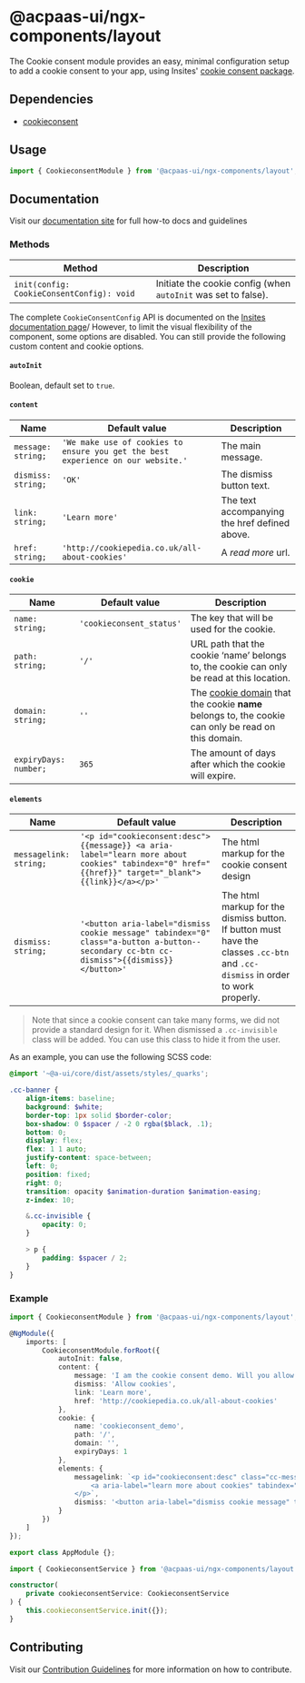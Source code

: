 # @acpaas-ui/ngx-components/layout

The Cookie consent module provides an easy, minimal configuration setup to add a cookie consent to your app, using Insites' [cookie consent package](https://cookieconsent.insites.com).

## Dependencies

- [cookieconsent](https://cookieconsent.insites.com)

## Usage

```typescript
import { CookieconsentModule } from '@acpaas-ui/ngx-components/layout';
```

## Documentation

Visit our [documentation site](https://acpaas-ui.digipolis.be/) for full how-to docs and guidelines

### Methods

| Method         | Description |
| -----------    | -------------------------- |
| `init(config: CookieConsentConfig): void` | Initiate the cookie config (when `autoInit` was set to false). |

The complete `CookieConsentConfig` API is documented on the [Insites documentation page](https://cookieconsent.insites.com/documentation/javascript-api/)/ However, to limit the visual flexibility of the component, some options are disabled. You can still provide the following custom content and cookie options.

#### `autoInit`

Boolean, default set to `true`.

#### `content`

| Name         | Default value | Description |
| -----------  | ------ | -------------------------- |
| `message: string;` | `'We make use of cookies to ensure you get the best experience on our website.'` | The main message. |
| `dismiss: string;` | `'OK'` | The dismiss button text. |
| `link: string;` | `'Learn more'` | The text accompanying the href defined above. |
| `href: string;` | `'http://cookiepedia.co.uk/all-about-cookies'` | A *read more* url. |

#### `cookie`

| Name         | Default value | Description |
| -----------  | ------ | -------------------------- |
| `name: string;` | `'cookieconsent_status'` | The key that will be used for the cookie. |
| `path: string;` | `'/'` | URL path that the cookie ‘name’ belongs to, the cookie can only be read at this location. |
| `domain: string;` | `''` | The [cookie domain](http://erik.io/blog/2014/03/04/definitive-guide-to-cookie-domains/) that the cookie **name** belongs to, the cookie can only be read on this domain. |
| `expiryDays: number;` | `365` | The amount of days after which the cookie will expire. |

#### `elements`

| Name         | Default value | Description |
| -----------  | ------ | -------------------------- |
| `messagelink: string;` | `'<p id="cookieconsent:desc">{{message}} <a aria-label="learn more about cookies" tabindex="0" href="{{href}}" target="_blank">{{link}}</a></p>'` | The html markup for the cookie consent design |
| `dismiss: string;` | `'<button aria-label="dismiss cookie message" tabindex="0" class="a-button a-button--secondary cc-btn cc-dismiss">{{dismiss}}</button>'` | The html markup for the dismiss button. If button must have the classes `.cc-btn` and `.cc-dismiss` in order to work properly. |

> Note that since a cookie consent can take many forms, we did not provide a standard design for it. When dismissed a <code>.cc-invisible</code> class will be added. You can use this class to hide it from the user.

As an example, you can use the following SCSS code:

```scss
@import '~@a-ui/core/dist/assets/styles/_quarks';

.cc-banner {
    align-items: baseline;
    background: $white;
    border-top: 1px solid $border-color;
    box-shadow: 0 $spacer / -2 0 rgba($black, .1);
    bottom: 0;
    display: flex;
    flex: 1 1 auto;
    justify-content: space-between;
    left: 0;
    position: fixed;
    right: 0;
    transition: opacity $animation-duration $animation-easing;
    z-index: 10;

    &.cc-invisible {
        opacity: 0;
    }

    > p {
        padding: $spacer / 2;
    }
}
```

### Example

```typescript
import { CookieconsentModule } from '@acpaas-ui/ngx-components/layout';

@NgModule({
    imports: [
        CookieconsentModule.forRoot({
            autoInit: false,
            content: {
                message: 'I am the cookie consent demo. Will you allow my cookies?',
                dismiss: 'Allow cookies',
                link: 'Learn more',
                href: 'http://cookiepedia.co.uk/all-about-cookies'
            },
            cookie: {
                name: 'cookieconsent_demo',
                path: '/',
                domain: '',
                expiryDays: 1
            },
            elements: {
                messagelink: `<p id="cookieconsent:desc" class="cc-message">{{message}}
                    <a aria-label="learn more about cookies" tabindex="0" href="{{href}}" target="_blank" class="cc-link">{{link}}</a>
                </p>`,
                dismiss: '<button aria-label="dismiss cookie message" tabindex="0" class="a-button a-button--secondary cc-btn cc-dismiss">{{dismiss}}</button>'
            }
        })
    ]
});

export class AppModule {};
```

```typescript
import { CookieconsentService } from '@acpaas-ui/ngx-components/layout';

constructor(
    private cookieconsentService: CookieconsentService
) {
    this.cookieconsentService.init({});
}
```

## Contributing

Visit our [Contribution Guidelines](../../../../../CONTRIBUTING.md) for more information on how to contribute.
